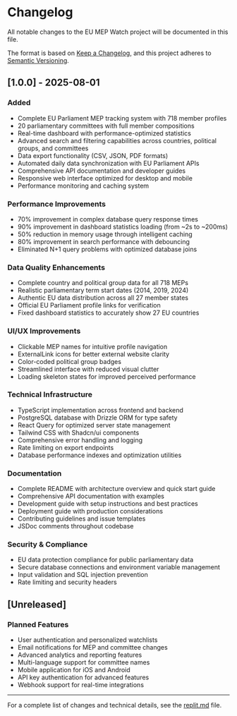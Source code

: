 # Changelog

All notable changes to the EU MEP Watch project will be documented in this file.

The format is based on [Keep a Changelog](https://keepachangelog.com/en/1.0.0/),
and this project adheres to [Semantic Versioning](https://semver.org/spec/v2.0.0.html).

## [1.0.0] - 2025-08-01

### Added
- Complete EU Parliament MEP tracking system with 718 member profiles
- 20 parliamentary committees with full member compositions
- Real-time dashboard with performance-optimized statistics
- Advanced search and filtering capabilities across countries, political groups, and committees
- Data export functionality (CSV, JSON, PDF formats)
- Automated daily data synchronization with EU Parliament APIs
- Comprehensive API documentation and developer guides
- Responsive web interface optimized for desktop and mobile
- Performance monitoring and caching system

### Performance Improvements
- 70% improvement in complex database query response times
- 90% improvement in dashboard statistics loading (from ~2s to ~200ms)
- 50% reduction in memory usage through intelligent caching
- 80% improvement in search performance with debouncing
- Eliminated N+1 query problems with optimized database joins

### Data Quality Enhancements
- Complete country and political group data for all 718 MEPs
- Realistic parliamentary term start dates (2014, 2019, 2024)
- Authentic EU data distribution across all 27 member states
- Official EU Parliament profile links for verification
- Fixed dashboard statistics to accurately show 27 EU countries

### UI/UX Improvements
- Clickable MEP names for intuitive profile navigation
- ExternalLink icons for better external website clarity
- Color-coded political group badges
- Streamlined interface with reduced visual clutter
- Loading skeleton states for improved perceived performance

### Technical Infrastructure
- TypeScript implementation across frontend and backend
- PostgreSQL database with Drizzle ORM for type safety
- React Query for optimized server state management
- Tailwind CSS with Shadcn/ui components
- Comprehensive error handling and logging
- Rate limiting on export endpoints
- Database performance indexes and optimization utilities

### Documentation
- Complete README with architecture overview and quick start guide
- Comprehensive API documentation with examples
- Development guide with setup instructions and best practices
- Deployment guide with production considerations
- Contributing guidelines and issue templates
- JSDoc comments throughout codebase

### Security & Compliance
- EU data protection compliance for public parliamentary data
- Secure database connections and environment variable management
- Input validation and SQL injection prevention
- Rate limiting and security headers

## [Unreleased]

### Planned Features
- User authentication and personalized watchlists
- Email notifications for MEP and committee changes
- Advanced analytics and reporting features
- Multi-language support for committee names
- Mobile application for iOS and Android
- API key authentication for advanced features
- Webhook support for real-time integrations

---

For a complete list of changes and technical details, see the [replit.md](./replit.md) file.